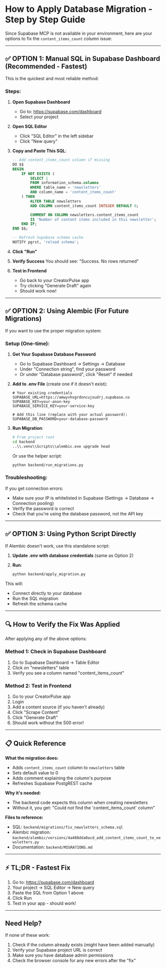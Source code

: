 # How to Apply Database Migration - Step by Step Guide

Since Supabase MCP is not available in your environment, here are your options to fix the `content_items_count` column issue:

---

## ✅ OPTION 1: Manual SQL in Supabase Dashboard (Recommended - Fastest)

This is the quickest and most reliable method:

### Steps:

1. **Open Supabase Dashboard**
   - Go to: https://supabase.com/dashboard
   - Select your project

2. **Open SQL Editor**
   - Click "SQL Editor" in the left sidebar
   - Click "New query"

3. **Copy and Paste This SQL**:
   ```sql
   -- Add content_items_count column if missing
   DO $$
   BEGIN
       IF NOT EXISTS (
           SELECT 1
           FROM information_schema.columns
           WHERE table_name = 'newsletters'
           AND column_name = 'content_items_count'
       ) THEN
           ALTER TABLE newsletters
           ADD COLUMN content_items_count INTEGER DEFAULT 0;

           COMMENT ON COLUMN newsletters.content_items_count
           IS 'Number of content items included in this newsletter';
       END IF;
   END $$;

   -- Refresh Supabase schema cache
   NOTIFY pgrst, 'reload schema';
   ```

4. **Click "Run"**

5. **Verify Success**
   You should see: "Success. No rows returned"

6. **Test in Frontend**
   - Go back to your CreatorPulse app
   - Try clicking "Generate Draft" again
   - Should work now!

---

## ✅ OPTION 2: Using Alembic (For Future Migrations)

If you want to use the proper migration system:

### Setup (One-time):

1. **Get Your Supabase Database Password**
   - Go to Supabase Dashboard → Settings → Database
   - Under "Connection string", find your password
   - Or under "Database password", click "Reset" if needed

2. **Add to .env File** (create one if it doesn't exist):
   ```env
   # Your existing credentials
   SUPABASE_URL=https://amwyvhvgrdnncujoudrj.supabase.co
   SUPABASE_KEY=your-anon-key
   SUPABASE_SERVICE_KEY=your-service-key

   # Add this line (replace with your actual password):
   SUPABASE_DB_PASSWORD=your-database-password
   ```

3. **Run Migration**:
   ```bash
   # From project root
   cd backend
   ..\\.venv\\Scripts\\alembic.exe upgrade head
   ```

   Or use the helper script:
   ```bash
   python backend/run_migrations.py
   ```

### Troubleshooting:

If you get connection errors:
- Make sure your IP is whitelisted in Supabase (Settings → Database → Connection pooling)
- Verify the password is correct
- Check that you're using the database password, not the API key

---

## ✅ OPTION 3: Using Python Script Directly

If Alembic doesn't work, use this standalone script:

1. **Update .env with database credentials** (same as Option 2)

2. **Run**:
   ```bash
   python backend/apply_migration.py
   ```

This will:
- Connect directly to your database
- Run the SQL migration
- Refresh the schema cache

---

## 🔍 How to Verify the Fix Was Applied

After applying any of the above options:

### Method 1: Check in Supabase Dashboard
1. Go to Supabase Dashboard → Table Editor
2. Click on "newsletters" table
3. Verify you see a column named "content_items_count"

### Method 2: Test in Frontend
1. Go to your CreatorPulse app
2. Login
3. Add a content source (if you haven't already)
4. Click "Scrape Content"
5. Click "Generate Draft"
6. Should work without the 500 error!

---

## 📋 Quick Reference

**What the migration does:**
- Adds `content_items_count` column to `newsletters` table
- Sets default value to 0
- Adds comment explaining the column's purpose
- Refreshes Supabase PostgREST cache

**Why it's needed:**
- The backend code expects this column when creating newsletters
- Without it, you get: "Could not find the 'content_items_count' column"

**Files to reference:**
- SQL: `backend/migrations/fix_newsletters_schema.sql`
- Alembic migration: `backend/alembic/versions/4a408dda0acd_add_content_items_count_to_newsletters.py`
- Documentation: `backend/MIGRATIONS.md`

---

## ⚡ TL;DR - Fastest Fix

1. Go to: https://supabase.com/dashboard
2. Your project → SQL Editor → New query
3. Paste the SQL from Option 1 above
4. Click Run
5. Test in your app - should work!

---

## Need Help?

If none of these work:
1. Check if the column already exists (might have been added manually)
2. Verify your Supabase project URL is correct
3. Make sure you have database admin permissions
4. Check the browser console for any new errors after the "fix"
